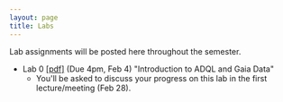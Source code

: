 ```yaml
---
layout: page
title: Labs
---
```


Lab assignments will be posted here throughout the semester. 

 - Lab 0 [[pdf]](https://github.com/ucb-datalab/course-info/raw/master/Labs/lab_0_2019.pdf) (Due 4pm, Feb 4) "Introduction to ADQL and Gaia Data" 
     - You'll be asked to discuss your progress on this lab in the first lecture/meeting (Feb 28).
